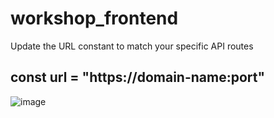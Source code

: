 # workshop_frontend
Update the URL constant to match your specific API routes
## const url = "https://domain-name:port"

![image](https://github.com/user-attachments/assets/29b7a049-bfae-40a1-a405-8b3ae7ea3ff3)
